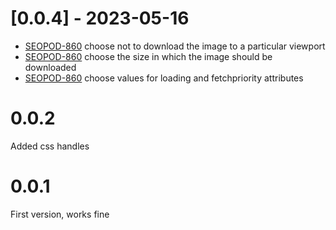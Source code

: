 # [0.0.4] - 2023-05-16
- [SEOPOD-860](https://whirlpoolgtm.atlassian.net/browse/SEOPOD-860) choose not to download the image to a particular viewport
- [SEOPOD-860](https://whirlpoolgtm.atlassian.net/browse/SEOPOD-860) choose the size in which the image should be downloaded
- [SEOPOD-860](https://whirlpoolgtm.atlassian.net/browse/SEOPOD-860) choose values for loading and fetchpriority attributes

# 0.0.2
Added css handles
# 0.0.1
First version, works fine
